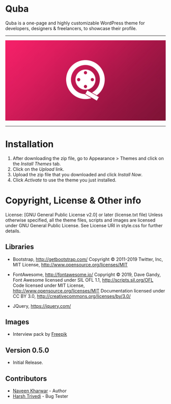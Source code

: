 # Quba
Quba is a one-page and highly customizable WordPress theme for developers, designers & freelancers, to showcase their profile.

---

![Quba](/qubalogo.jpg)

---

# Installation
1. After downloading the zip file, go to Appearance > Themes and click on the *Install Themes* tab.
2. Click on the *Upload* link.
3. Upload the zip file that you downloaded and click *Install Now*.
4. Click *Activate* to use the theme you just installed.

# Copyright, License & Other info

License: [GNU General Public License v2.0] or later (license.txt file)
Unless otherwise specified, all the theme files, scripts and images are licensed under GNU General Public License. See License URI in style.css for further details.

## Libraries

* Bootstrap, http://getbootstrap.com/
Copyright © 2011-2019 Twitter, Inc, MIT License, http://www.opensource.org/licenses/MIT

* FontAwesome, http://fontawesome.io/
Copyright © 2019, Dave Gandy,
Font Awesome licensed under SIL OFL 1.1, http://scripts.sil.org/OFL
Code licensed under MIT License, http://www.opensource.org/licenses/MIT
Documentation licensed under CC BY 3.0, http://creativecommons.org/licenses/by/3.0/

* JQuery, https://jquery.com/

## Images

* Interview pack by [Freepik](https://www.flaticon.com/authors/freepik)

## Version 0.5.0

- Initial Release.

## Contributors
* [Naveen Kharwar](http://naveenkharwar.com) - Author
* [Harsh Trivedi](https://harsh98trivedi.github.io)  - Bug Tester
